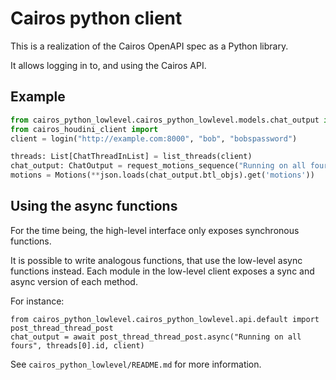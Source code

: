 # Cairos python client

This is a realization of the Cairos OpenAPI spec as a Python library.

It allows logging in to, and using the Cairos API.

## Example

``` python
from cairos_python_lowlevel.cairos_python_lowlevel.models.chat_output import ChatOutput
from cairos_houdini_client import
client = login("http://example.com:8000", "bob", "bobspassword")

threads: List[ChatThreadInList] = list_threads(client)
chat_output: ChatOutput = request_motions_sequence("Running on all fours", threads[0].id, client)
motions = Motions(**json.loads(chat_output.btl_objs).get('motions'))
```

## Using the async functions
For the time being, the high-level interface only exposes synchronous functions.

It is possible to write analogous functions, that use the low-level async functions instead.
Each module in the low-level client exposes a sync and async version of each method.

For instance:
```
from cairos_python_lowlevel.cairos_python_lowlevel.api.default import post_thread_thread_post
chat_output = await post_thread_thread_post.async("Running on all fours", threads[0].id, client)
```
See `cairos_python_lowlevel/README.md` for more information.
